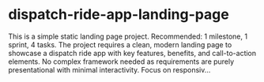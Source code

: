 # dispatch-ride-app-landing-page
This is a simple static landing page project. Recommended: 1 milestone, 1 sprint, 4 tasks. The project requires a clean, modern landing page to showcase a dispatch ride app with key features, benefits, and call-to-action elements. No complex framework needed as requirements are purely presentational with minimal interactivity. Focus on responsiv...
